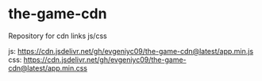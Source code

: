 # the-game-cdn
Repository for cdn links js/css

js: https://cdn.jsdelivr.net/gh/evgeniyc09/the-game-cdn@latest/app.min.js
css: https://cdn.jsdelivr.net/gh/evgeniyc09/the-game-cdn@latest/app.min.css
